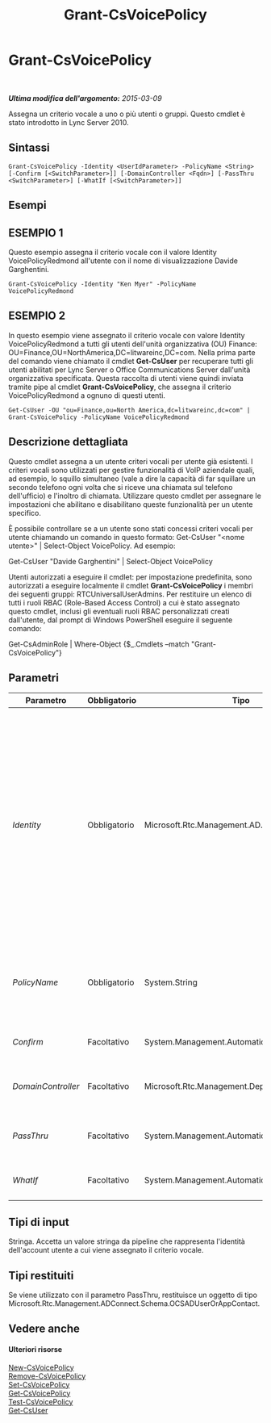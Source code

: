 ﻿---
title: Grant-CsVoicePolicy
TOCTitle: Grant-CsVoicePolicy
ms:assetid: c8aa8d0f-6fb4-43f7-82b0-38d4da2d5611
ms:mtpsurl: https://technet.microsoft.com/it-it/library/Gg398828(v=OCS.15)
ms:contentKeyID: 49301928
ms.date: 08/24/2015
mtps_version: v=OCS.15
ms.translationtype: HT
---

# Grant-CsVoicePolicy

 

_**Ultima modifica dell'argomento:** 2015-03-09_

Assegna un criterio vocale a uno o più utenti o gruppi. Questo cmdlet è stato introdotto in Lync Server 2010.

## Sintassi

    Grant-CsVoicePolicy -Identity <UserIdParameter> -PolicyName <String> [-Confirm [<SwitchParameter>]] [-DomainController <Fqdn>] [-PassThru <SwitchParameter>] [-WhatIf [<SwitchParameter>]]

## Esempi

## ESEMPIO 1

Questo esempio assegna il criterio vocale con il valore Identity VoicePolicyRedmond all'utente con il nome di visualizzazione Davide Garghentini.

    Grant-CsVoicePolicy -Identity "Ken Myer" -PolicyName VoicePolicyRedmond

## ESEMPIO 2

In questo esempio viene assegnato il criterio vocale con valore Identity VoicePolicyRedmond a tutti gli utenti dell'unità organizzativa (OU) Finance: OU=Finance,OU=NorthAmerica,DC=litwareinc,DC=com. Nella prima parte del comando viene chiamato il cmdlet **Get-CsUser** per recuperare tutti gli utenti abilitati per Lync Server o Office Communications Server dall'unità organizzativa specificata. Questa raccolta di utenti viene quindi inviata tramite pipe al cmdlet **Grant-CsVoicePolicy**, che assegna il criterio VoicePolicyRedmond a ognuno di questi utenti.

    Get-CsUser -OU "ou=Finance,ou=North America,dc=litwareinc,dc=com" | Grant-CsVoicePolicy -PolicyName VoicePolicyRedmond

## Descrizione dettagliata

Questo cmdlet assegna a un utente criteri vocali per utente già esistenti. I criteri vocali sono utilizzati per gestire funzionalità di VoIP aziendale quali, ad esempio, lo squillo simultaneo (vale a dire la capacità di far squillare un secondo telefono ogni volta che si riceve una chiamata sul telefono dell'ufficio) e l'inoltro di chiamata. Utilizzare questo cmdlet per assegnare le impostazioni che abilitano e disabilitano queste funzionalità per un utente specifico.

È possibile controllare se a un utente sono stati concessi criteri vocali per utente chiamando un comando in questo formato: Get-CsUser "\<nome utente\>" | Select-Object VoicePolicy. Ad esempio:

Get-CsUser "Davide Garghentini" | Select-Object VoicePolicy

Utenti autorizzati a eseguire il cmdlet: per impostazione predefinita, sono autorizzati a eseguire localmente il cmdlet **Grant-CsVoicePolicy** i membri dei seguenti gruppi: RTCUniversalUserAdmins. Per restituire un elenco di tutti i ruoli RBAC (Role-Based Access Control) a cui è stato assegnato questo cmdlet, inclusi gli eventuali ruoli RBAC personalizzati creati dall'utente, dal prompt di Windows PowerShell eseguire il seguente comando:

Get-CsAdminRole | Where-Object {$\_.Cmdlets –match "Grant-CsVoicePolicy"}

## Parametri


<table>
<colgroup>
<col style="width: 25%" />
<col style="width: 25%" />
<col style="width: 25%" />
<col style="width: 25%" />
</colgroup>
<thead>
<tr class="header">
<th>Parametro</th>
<th>Obbligatorio</th>
<th>Tipo</th>
<th>Descrizione</th>
</tr>
</thead>
<tbody>
<tr class="odd">
<td><p><em>Identity</em></p></td>
<td><p>Obbligatorio</p></td>
<td><p>Microsoft.Rtc.Management.AD.UserIdParameter</p></td>
<td><p>Il parametro Identity (identificatore univoco) dell'utente a cui è stato assegnato il criterio.</p>
<p>Le identità utente possono essere specificate con uno dei quattro formati riportati di seguito: 1) L'indirizzo SIP dell'utente; 2) il nome dell'entità utente (UPN); 3) il nome del dominio dell'utente e il nome di accesso nel formato dominio\accesso (ad esempio, litwareinc\davidegarghentini); infine, 4) il nome visualizzato in Servizi di dominio Active Directory dell'utente (ad esempio, Davide Garghentini).</p>
<p>È possibile utilizzare il carattere jolly asterisco (*) quando si utilizza il valore di Display Name per il parametro Identity per l'utente. Ad esempio, il parametro Identity &quot;* Smith&quot; restituisce tutti gli utenti con cognome Smith.</p>
<p>Tipo di dati completi: Microsoft.Rtc.Management.AD.UserIdParameter</p></td>
</tr>
<tr class="even">
<td><p><em>PolicyName</em></p></td>
<td><p>Obbligatorio</p></td>
<td><p>System.String</p></td>
<td><p>Il nome (Identity) del criterio vocale da assegnare all'utente. (Il nome include solo la porzione del nome dell'Identity. Le identità criterio per utente includono un prefisso di tag: che non può essere incluso nel parametro PolicyName.)</p></td>
</tr>
<tr class="odd">
<td><p><em>Confirm</em></p></td>
<td><p>Facoltativo</p></td>
<td><p>System.Management.Automation.SwitchParameter</p></td>
<td><p>Viene visualizzata una richiesta di conferma prima di eseguire il comando.</p></td>
</tr>
<tr class="even">
<td><p><em>DomainController</em></p></td>
<td><p>Facoltativo</p></td>
<td><p>Microsoft.Rtc.Management.Deploy.Fqdn</p></td>
<td><p>Consente di specificare un controller di dominio. Se non è specificato alcun controller di dominio, verrà utilizzato il primo disponibile.</p></td>
</tr>
<tr class="odd">
<td><p><em>PassThru</em></p></td>
<td><p>Facoltativo</p></td>
<td><p>System.Management.Automation.SwitchParameter</p></td>
<td><p>Restituisce i risultati del comando. Per impostazione predefinita, il cmdlet non genera alcun output.</p></td>
</tr>
<tr class="even">
<td><p><em>WhatIf</em></p></td>
<td><p>Facoltativo</p></td>
<td><p>System.Management.Automation.SwitchParameter</p></td>
<td><p>Descrive ciò che accadrebbe se si eseguisse il comando senza eseguirlo realmente.</p></td>
</tr>
</tbody>
</table>


## Tipi di input

Stringa. Accetta un valore stringa da pipeline che rappresenta l'identità dell'account utente a cui viene assegnato il criterio vocale.

## Tipi restituiti

Se viene utilizzato con il parametro PassThru, restituisce un oggetto di tipo Microsoft.Rtc.Management.ADConnect.Schema.OCSADUserOrAppContact.

## Vedere anche

#### Ulteriori risorse

[New-CsVoicePolicy](new-csvoicepolicy.md)  
[Remove-CsVoicePolicy](remove-csvoicepolicy.md)  
[Set-CsVoicePolicy](set-csvoicepolicy.md)  
[Get-CsVoicePolicy](get-csvoicepolicy.md)  
[Test-CsVoicePolicy](test-csvoicepolicy.md)  
[Get-CsUser](get-csuser.md)

